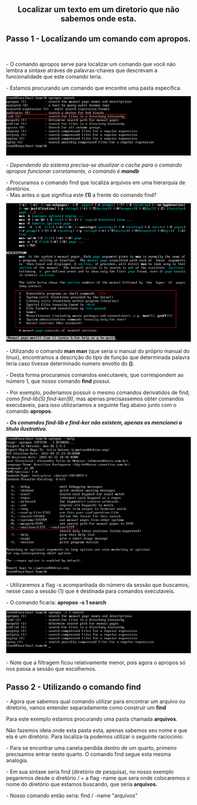 <h2 p align="center" > Localizar um texto em um diretorio que não sabemos onde esta. </h2></p>

## Passo 1 - Localizando um comando com apropos.
<br><p> - O comando apropos serve para localizar um comando que você não lembra a sintaxe atráves de palavras-chaves que descrevam a funcionalidade que este comando teria. <br> </p>

<p> - Estamos procurando um comando que encontre uma pasta especifica.

![Passo 1](img/Passo_1.png) 

<p> <i> - Dependendo do sistema precisa-se atualizar o cache para o comando apropos funcionar corretamente, o comando é <b>mandb</b></i> <p>

<p> - Procuramos o comando find que localiza arquivos em uma hierarquia de diretórios. <br>
- Mas antes o que significa este <b>(1)</b> a frente do comando find?
</p>

![Passo 3](img/Passo_3.png) 

<p> - Utilizando o comando <b>man man</b> (que seria o manual do próprio manual do linux), encontramos a descrição do tipo de função que determinada palavra teria caso tivesse determinado numero envolto do <b>()</b>.
<p> - Desta forma procuramos comandos executaveis, que correspondem ao número 1, que nosso comando <b>find</b> possui.
<p> - Por exemplo, poderiamos possuir o mesmo comandos derivatidos de find, <i>como find-lib(5) find-ker(9)</i>, mas apenas precisassemos obter comandos executaveis, para isso utilizariamos a seguinte flag abaixo junto com o comando <b>apropos</b>.
<br>
<p><b><i> - Os comandos find-lib e find-ker não existem, apenas os mencionei a titulo ilustrativo.</b></i></p>

![Passo 2](img/Passo_2.png) 
<p> - Utilizaremos a flag -s acompanhada do número da sessão que buscamos, nesse caso a sessão (1) que é destinada para comandos executaveis.</p>
<p> - O comando ficaria: <b>apropos -s 1 search</b>

![Passo 4](img/Passo_4.png) 
<p> - Note que a filtragem ficou relativamente menor, pois agora o apropos só nos passa a sessão que escolhemos. </p>

## Passo 2 - Utilizando o comando <b>find</b> <br>

<p> - Agora que sabemos qual comando utilizar para encontrar um arquivo ou diretorio, vamos entender separadamente como construir um <b>find</b>

<p> Para este exemplo estamos procurando uma pasta chamada <b>arquivos</b>.

<p> Não fazemos ideia onde esta pasta esta, apenas sabemos seu nome e que ela é um diretório. Para localiza-la podemos utilizar o seguinte raciocinio: </p>
<p> - Para se encontrar uma caneta perdida dentro de um quarto, primeiro precisamos entrar neste quarto. O comando find segue esta mesma analogia. </p>
<p> - Em sua sintaxe seria find (diretório de pesquisa), no nosso exemplo pegaremos desde o diretório / + a flag -name que sera onde colocaremos o nome do diretório que estamos buscando, que seria <b>arquivos.</b></p>
<p> - Nosso comando então seria: find / -name "arquivos"</p>



